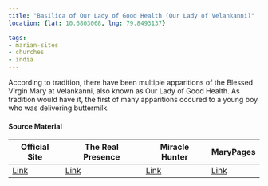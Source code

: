```yaml
---
title: "Basilica of Our Lady of Good Health (Our Lady of Velankanni)"
location: {lat: 10.6803068, lng: 79.8493137}

tags:
- marian-sites
- churches
- india
---
```


According to tradition, there have been multiple apparitions of the Blessed Virgin Mary at Velankanni, also known as Our Lady of Good Health.  As tradition would have it, the first of many apparitions occured to a young boy who was delivering buttermilk.

#### Source Material

| Official Site | The Real Presence | Miracle Hunter | MaryPages |
| --- | --- | --- | --- |
| [Link](https://www.velankannichurch.com/) | [Link](http://www.therealpresence.org/eucharst/misc/BVM/32_VAILANKANNI_60x96.pdf) | [Link](https://www.miraclehunter.com/marian_apparitions/approved_apparitions/vailankanni/) | [Link](https://www.marypages.com/vailankanni-(india)-en.html) |


